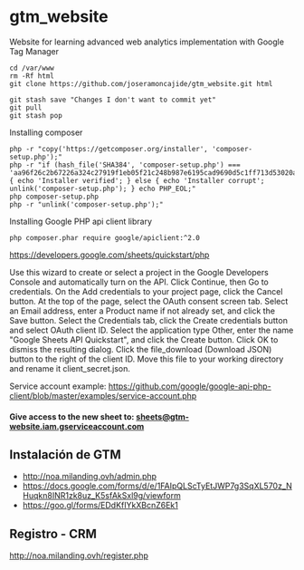 # gtm_website
Website for learning advanced web analytics implementation with Google Tag Manager

```
cd /var/www
rm -Rf html
git clone https://github.com/joseramoncajide/gtm_website.git html

```


```
git stash save "Changes I don't want to commit yet"
git pull
git stash pop
```


Installing composer
```
php -r "copy('https://getcomposer.org/installer', 'composer-setup.php');"
php -r "if (hash_file('SHA384', 'composer-setup.php') === 'aa96f26c2b67226a324c27919f1eb05f21c248b987e6195cad9690d5c1ff713d53020a02ac8c217dbf90a7eacc9d141d') { echo 'Installer verified'; } else { echo 'Installer corrupt'; unlink('composer-setup.php'); } echo PHP_EOL;"
php composer-setup.php
php -r "unlink('composer-setup.php');"
```

Installing Google PHP api client library
```
php composer.phar require google/apiclient:^2.0
```


https://developers.google.com/sheets/quickstart/php

Use this wizard to create or select a project in the Google Developers Console and automatically turn on the API. Click Continue, then Go to credentials.
On the Add credentials to your project page, click the Cancel button.
At the top of the page, select the OAuth consent screen tab. Select an Email address, enter a Product name if not already set, and click the Save button.
Select the Credentials tab, click the Create credentials button and select OAuth client ID.
Select the application type Other, enter the name "Google Sheets API Quickstart", and click the Create button.
Click OK to dismiss the resulting dialog.
Click the file_download (Download JSON) button to the right of the client ID.
Move this file to your working directory and rename it client_secret.json.


Service account example: https://github.com/google/google-api-php-client/blob/master/examples/service-account.php



#### Give access to the new sheet to: sheets@gtm-website.iam.gserviceaccount.com


## Instalación de GTM

- http://noa.milanding.ovh/admin.php
- https://docs.google.com/forms/d/e/1FAIpQLScTyEtJWP7g3SqXL570z_NHuqkn8INR1zk8uz_K5sfAkSxl9g/viewform
- https://goo.gl/forms/EDdKfIYkXBcnZ6Ek1


## Registro - CRM

http://noa.milanding.ovh/register.php